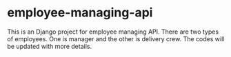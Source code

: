 # employee-managing-api
This is an Django project for employee managing API. There are two types of employees. One is manager and the other is delivery crew. The codes will be updated with more details.

